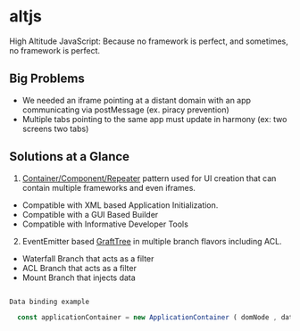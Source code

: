 # altjs
High Altitude JavaScript: Because no framework is perfect, and sometimes, no framework is perfect.

## Big Problems
- We needed an iframe pointing at a distant domain with an app communicating via postMessage (ex. piracy prevention)
- Multiple tabs pointing to the same app must update in harmony (ex: two screens two tabs)

## Solutions at a Glance

1. [Container/Component/Repeater](https://github.com/fantasyui-com/application-container) pattern used for UI creation that can contain multiple frameworks and even iframes.
  - Compatible with XML based Application Initialization.
  - Compatible with a GUI Based Builder
  - Compatible with Informative Developer Tools

2. EventEmitter based [GraftTree](https://github.com/fantasyui-com/graft-tree) in multiple branch flavors including ACL.
  - Waterfall Branch that acts as a filter
  - ACL Branch that acts as a filter
  - Mount Branch that injects data

```JavaScript

Data binding example

  const applicationContainer = new ApplicationContainer ( domNode , data);


```

